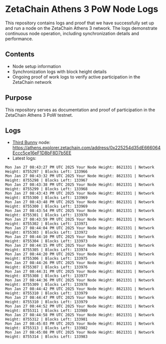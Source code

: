 # ZetaChain Athens 3 PoW Node Logs
This repository contains logs and proof that we have successfully set up and run a node on the ZetaChain Athens 3 network. The logs demonstrate continuous node operation, including synchronization details and performance.

## Contents
- Node setup information
- Synchronization logs with block height details
- Ongoing proof of work logs to verify active participation in the ZetaChain network

## Purpose
This repository serves as documentation and proof of participation in the ZetaChain Athens 3 PoW testnet.

## Logs

- [Third Bunny](https://thirdbunny.xyz/) node: https://athens.explorer.zetachain.com/address/0x225254d35dE666064Eccc5ce16eF1D8bF8D7b5EE
- Latest logs:
```
Mon Jan 27 08:43:27 PM UTC 2025 Your Node Height: 8621331 | Network Height: 8755297 | Blocks Left: 133966
Mon Jan 27 08:43:32 PM UTC 2025 Your Node Height: 8621331 | Network Height: 8755298 | Blocks Left: 133967
Mon Jan 27 08:43:38 PM UTC 2025 Your Node Height: 8621331 | Network Height: 8755299 | Blocks Left: 133968
Mon Jan 27 08:43:43 PM UTC 2025 Your Node Height: 8621331 | Network Height: 8755300 | Blocks Left: 133969
Mon Jan 27 08:43:48 PM UTC 2025 Your Node Height: 8621331 | Network Height: 8755300 | Blocks Left: 133969
Mon Jan 27 08:43:54 PM UTC 2025 Your Node Height: 8621331 | Network Height: 8755301 | Blocks Left: 133970
Mon Jan 27 08:43:59 PM UTC 2025 Your Node Height: 8621331 | Network Height: 8755302 | Blocks Left: 133971
Mon Jan 27 08:44:04 PM UTC 2025 Your Node Height: 8621331 | Network Height: 8755303 | Blocks Left: 133972
Mon Jan 27 08:44:10 PM UTC 2025 Your Node Height: 8621331 | Network Height: 8755304 | Blocks Left: 133973
Mon Jan 27 08:44:15 PM UTC 2025 Your Node Height: 8621331 | Network Height: 8755305 | Blocks Left: 133974
Mon Jan 27 08:44:20 PM UTC 2025 Your Node Height: 8621331 | Network Height: 8755306 | Blocks Left: 133975
Mon Jan 27 08:44:26 PM UTC 2025 Your Node Height: 8621331 | Network Height: 8755307 | Blocks Left: 133976
Mon Jan 27 08:44:31 PM UTC 2025 Your Node Height: 8621331 | Network Height: 8755308 | Blocks Left: 133977
Mon Jan 27 08:44:36 PM UTC 2025 Your Node Height: 8621331 | Network Height: 8755309 | Blocks Left: 133978
Mon Jan 27 08:44:42 PM UTC 2025 Your Node Height: 8621331 | Network Height: 8755310 | Blocks Left: 133979
Mon Jan 27 08:44:47 PM UTC 2025 Your Node Height: 8621331 | Network Height: 8755310 | Blocks Left: 133979
Mon Jan 27 08:44:52 PM UTC 2025 Your Node Height: 8621331 | Network Height: 8755311 | Blocks Left: 133980
Mon Jan 27 08:44:58 PM UTC 2025 Your Node Height: 8621331 | Network Height: 8755312 | Blocks Left: 133981
Mon Jan 27 08:45:03 PM UTC 2025 Your Node Height: 8621331 | Network Height: 8755313 | Blocks Left: 133982
Mon Jan 27 08:45:08 PM UTC 2025 Your Node Height: 8621331 | Network Height: 8755314 | Blocks Left: 133983
```
